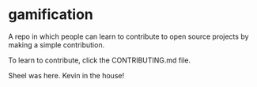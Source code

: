# gamification
A repo in which people can learn to contribute to open source projects by making a simple contribution.

To learn to contribute, click the CONTRIBUTING.md file.

Sheel was here.
Kevin in the house!

